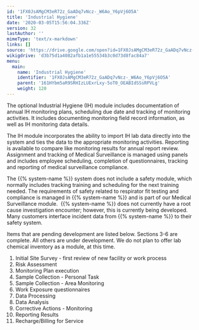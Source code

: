 ```yaml
---
id: '1FX0JsAMgCM3eR72z_GaADq7vNcz-_W6Ao_Y6pVj6O5A'
title: 'Industrial Hygiene'
date: '2020-03-05T15:56:04.336Z'
version: 32
lastAuthor: ''
mimeType: 'text/x-markdown'
links: []
source: 'https://drive.google.com/open?id=1FX0JsAMgCM3eR72z_GaADq7vNcz-_W6Ao_Y6pVj6O5A'
wikigdrive: 'd3b75d1a4082afb1a1e55534b3c0d73d8fac84a7'
menu:
  main:
    name: 'Industrial Hygiene'
    identifier: '1FX0JsAMgCM3eR72z_GaADq7vNcz-_W6Ao_Y6pVj6O5A'
    parent: '161HYbm5aR9SRHIzLUExrLxy-5oT0_OEABIdSSsRPVLg'
    weight: 120
---
```

The optional Industrial Hygiene (IH) module includes documentation of annual IH monitoring plans, scheduling due date and tracking of monitoring activities. It includes documenting monitoring field record information, as well as IH monitoring data details.

The IH module incorporates the ability to import IH lab data directly into the system and ties the data to the appropriate monitoring activities. Reporting is available to compare like monitoring results for annual report review. Assignment and tracking of Medical Surveillance is managed using panels and includes employee scheduling, completion of questionnaires, tracking and reporting of medical surveillance compliance. 

The {{% system-name %}} system does not include a safety module, which normally includes tracking training and scheduling for the next training needed. The requirements of safety related to respirator fit testing and compliance is managed in {{% system-name %}} and is part of our Medical Surveillance module.  {{% system-name %}} does not currently have a root cause investigation encounter; however, this is currently being developed. Many customers interface incident data from {{% system-name %}} to their safety system.

Items that are pending development are listed below. Sections 3-6 are complete. All others are under development. We do not plan to offer lab chemical inventory as a module, at this time.

1. Initial Site Survey - first review of new facility or work process
2. Risk Assessment
3. Monitoring Plan execution
4. Sample Collection - Personal Task
5. Sample Collection - Area Monitoring
6. Work Exposure questionnaires
7. Data Processing
8. Data Analysis
9. Corrective Actions - Monitoring
10. Reporting Results
11. Recharge/Billing for Service
